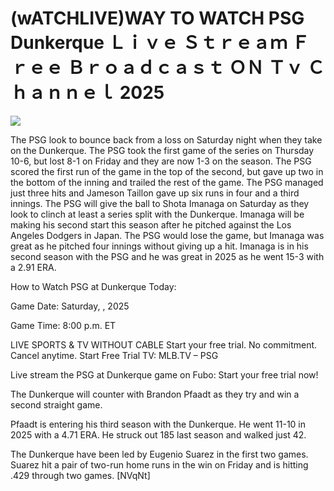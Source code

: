 # (wATCHLIVE)WAY TO WATCH PSG Dunkerque Ｌｉｖｅ Ｓｔｒｅａｍ Ｆｒｅｅ Ｂｒｏａｄｃａｓｔ ＯＮ Ｔｖ Ｃｈａｎｎｅｌ  2025  
  
  
[![](https://i.imgur.com/qSNzIqt.png)](https://movie.rssnews.media/rzDAVumMf.php)  
  
The PSG look to bounce back from a loss on Saturday night when they take on the Dunkerque. The PSG took the first game of the series on Thursday 10-6, but lost 8-1 on Friday and they are now 1-3 on the season. The PSG scored the first run of the game in the top of the second, but gave up two in the bottom of the inning and trailed the rest of the game. The PSG managed just three hits and Jameson Taillon gave up six runs in four and a third innings. The PSG will give the ball to Shota Imanaga on Saturday as they look to clinch at least a series split with the Dunkerque. Imanaga will be making his second start this season after he pitched against the Los Angeles Dodgers in Japan. The PSG would lose the game, but Imanaga was great as he pitched four innings without giving up a hit. Imanaga is in his second season with the PSG and he was great in 2025 as he went 15-3 with a 2.91 ERA.

How to Watch PSG at Dunkerque Today:

Game Date: Saturday, , 2025

Game Time: 8:00 p.m. ET

LIVE SPORTS & TV WITHOUT CABLE
Start your free trial. No commitment. Cancel anytime.
Start Free Trial
TV: MLB.TV – PSG

Live stream the PSG at Dunkerque game on Fubo: Start your free trial now!

The Dunkerque will counter with Brandon Pfaadt as they try and win a second straight game.

Pfaadt is entering his third season with the Dunkerque. He went 11-10 in 2025 with a 4.71 ERA. He struck out 185 last season and walked just 42.

The Dunkerque have been led by Eugenio Suarez in the first two games. Suarez hit a pair of two-run home runs in the win on Friday and is hitting .429 through two games. [NVqNt]